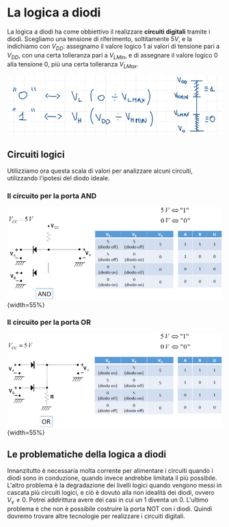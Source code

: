 # La logica a diodi

La logica a diodi ha come obbiettivo il realizzare **circuiti digitali** tramite i diodi.
Scegliamo una tensione di riferimento, soltitamente $5V$, e la indichiamo con $V_{DD}$: assegnamo il valore logico $1$ ai valori di tensione pari a $V_{DD}$, con una certa tolleranza pari a $V_{LMin}$, e di assegnare il valore logico $0$ alla tensione 0, più una certa tolleranza $V_{LMax}$.

![Scala di valori logici in relazione alla tensione](../images/11_LogicaADiodi/ScalaValoriLogici.jpeg)

## Circuiti logici

Utilizziamo ora questa scala di valori per analizzare alcuni circuiti, utilizzando l'ipotesi del diodo ideale.

### Il circuito per la porta AND

![Circuito per la porta AND](../images/11_LogicaADiodi/AND.png){width=55%}

### Il circuito per la porta OR

![Circuito per la porta OR](../images/11_LogicaADiodi/OR.png){width=55%}

## Le problematiche della logica a diodi

Innanzitutto è necessaria molta corrente per alimentare i circuiti quando i diodi sono in conduzione, quando invece andrebbe limitata il più possibile.
L'altro problema è la degradazione dei livelli logici quando vengono messi in cascata più circuiti logici, e ciò è dovuto alla non idealità  dei diodi, ovvero $V_{\gamma}\not = 0$. Potrei addirittura avere dei casi in cui un $1$ diventa un $0$.
L'ultimo problema è che non è possibile costruire la porta NOT con i diodi. Quindi dovremo trovare altre tecnologie per realizzare i circuiti digitali.
